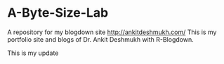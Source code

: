 # A-Byte-Size-Lab

A repository for my blogdown site <http://ankitdeshmukh.com/>
This is my portfolio site and blogs of Dr. Ankit Deshmukh with R-Blogdown.

This is my update
